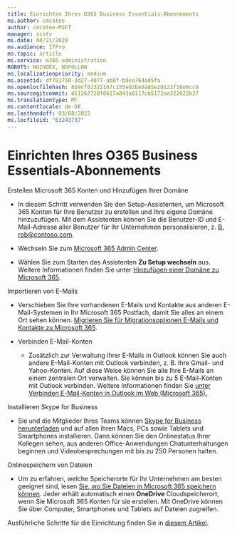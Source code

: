 ```yaml
---
title: Einrichten Ihres O365 Business Essentials-Abonnements
ms.author: cmcatee
author: cmcatee-MSFT
manager: scotv
ms.date: 04/21/2020
ms.audience: ITPro
ms.topic: article
ms.service: o365-administration
ROBOTS: NOINDEX, NOFOLLOW
ms.localizationpriority: medium
ms.assetid: df781750-3d27-4077-ab0f-b9ea764ad5fa
ms.openlocfilehash: 8b9cf01322167c155e02be9a85e20122f38e6cc9
ms.sourcegitcommit: d11262728f0617a843a0117cb5172aa322022b27
ms.translationtype: MT
ms.contentlocale: de-DE
ms.lasthandoff: 03/08/2022
ms.locfileid: "63243737"
---
```

# <a name="setting-up-your-o365-business-essentials-subscription"></a>Einrichten Ihres O365 Business Essentials-Abonnements

Erstellen Microsoft 365 Konten und Hinzufügen Ihrer Domäne
  
- In diesem Schritt verwenden Sie den Setup-Assistenten, um Microsoft 365 Konten für Ihre Benutzer zu erstellen und Ihre eigene Domäne hinzuzufügen. Mit dem Assistenten können Sie die Benutzer-ID und E-Mail-Adresse aller Benutzer für Ihr Unternehmen personalisieren, z. [B. rob@contoso.com](mailto:rob@contoso.com).
    
- Wechseln Sie zum [Microsoft 365 Admin Center](https://login.partner.microsoftonline.cn/).
    
- Wählen Sie zum Starten des Assistenten **Zu Setup wechseln** aus. Weitere Informationen finden Sie unter [Hinzufügen einer Domäne zu Microsoft 365](https://docs.microsoft.com/microsoft-365/admin/setup/add-domain).
    
Importieren von E-Mails
  
- Verschieben Sie Ihre vorhandenen E-Mails und Kontakte aus anderen E-Mail-Systemen in Ihr Microsoft 365 Postfach, damit Sie alles an einem Ort sehen können. [Migrieren Sie für Migrationsoptionen E-Mails und Kontakte zu Microsoft 365](https://docs.microsoft.com/microsoft-365/admin/setup/migrate-email-and-contacts-admin).
    
- Verbinden E-Mail-Konten
    
  - Zusätzlich zur Verwaltung Ihrer E-Mails in Outlook können Sie auch andere E-Mail-Konten mit Outlook verbinden, z. B. Ihre Gmail- und Yahoo-Konten. Auf diese Weise können Sie alle Ihre E-Mails an einem zentralen Ort verwalten. Sie können bis zu 5 E-Mail-Konten mit Outlook verbinden. Weitere Informationen finden Sie [unter Verbinden E-Mail-Konten in Outlook im Web (Microsoft 365).](https://support.office.com/Article/Connect-email-accounts-in-Outlook-on-the-web-Office-365-d7012ff0-924f-4f78-8aca-c3912d886c4d) 
    
Installieren Skype for Business
  
- Sie und die Mitglieder Ihres Teams können [Skype for Business herunterladen](https://support.office.com/Article/download-and-install-Skype-for-Business-8a0d4da8-9d58-44f9-9759-5c8f340cb3fb) und auf allen ihren Macs, PCs sowie Tablets und Smartphones installieren. Dann können Sie den Onlinestatus Ihrer Kollegen sehen, aus anderen Office-Anwendungen Chatunterhaltungen beginnen und Videobesprechungen mit bis zu 250 Personen halten. 
    
Onlinespeichern von Dateien
  
- Um zu erfahren, welche Speicherorte für Ihr Unternehmen am besten geeignet sind, lesen [Sie, wo Sie Dateien in Microsoft 365 speichern können](https://support.office.com/article/c7c20284-bc94-47f4-9728-d28e9daf0790.aspx). Jeder erhält automatisch einen **OneDrive** Cloudspeicherort, wenn Sie Microsoft 365 Konten für sie erstellen. Mit OneDrive können Sie über Computer, Smartphones und Tablets auf Dateien zugreifen. 
    
Ausführliche Schritte für die Einrichtung finden Sie in [diesem Artikel](https://docs.microsoft.com/microsoft-365/admin/setup/setup).
  

